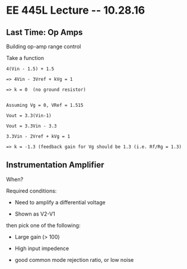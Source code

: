 # EE 445L Lecture -- 10.28.16

## Last Time: Op Amps

Building op-amp range control

Take a function 

    4(Vin - 1.5) + 1.5

    => 4Vin - 3Vref + kVg = 1

    => k = 0  (no ground resistor)


    Assuming Vg = 0, VRef = 1.515

    Vout = 3.3(Vin-1)

    Vout = 3.3Vin - 3.3

    3.3Vin - 2Vref + kVg = 1

    => k = -1.3 (feedback gain for Vg should be 1.3 (i.e. Rf/Rg = 1.3)

## Instrumentation Amplifier

When?

Required conditions:

- Need to amplify a differential voltage

- Shown as V2-V1

then pick one of the following:

- Large gain (> 100)

- High input impedence

- good common mode rejection ratio, or low noise
